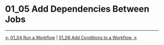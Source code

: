 # 01_05 Add Dependencies Between Jobs

<!-- FooterStart -->
---
[← 01_04 Run a Workflow](../01_04_run_a_workflow/README.md) | [01_06 Add Conditions to a Workflow →](../01_06_add_conditions_to_a_workflow/README.md)
<!-- FooterEnd -->
